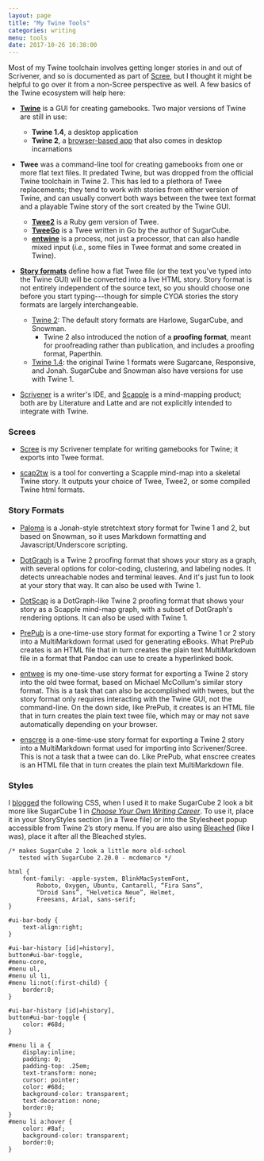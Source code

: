 ```yaml
---
layout: page
title: "My Twine Tools"
categories: writing
menu: tools
date: 2017-10-26 10:38:00
---
```

Most of my Twine toolchain involves getting longer stories in and out of Scrivener, and so is documented as part of [Scree](/tools/scree/), but I thought it might be helpful to go over it from a non-Scree perspective as well.  A few basics of the Twine ecosystem will help here:

* [**Twine**](https://twinery.org/) is a GUI for creating gamebooks.  Two major versions of Twine are still in use:
  * **Twine 1.4**, a desktop application
  * **Twine 2**, a [browser-based app](https://twinery.org/2/) that also comes in desktop incarnations

* **Twee** was a command-line tool for creating gamebooks from one or more flat text files.  It predated Twine, but was dropped from the official Twine toolchain in Twine 2.  This has led to a plethora of Twee replacements; they tend to work with stories from either version of Twine, and can usually convert both ways between the twee text format and a playable Twine story of the sort created by the Twine GUI.
  * [**Twee2**](https://dan-q.github.io/twee2/) is a Ruby gem version of Twee.
  * [**TweeGo**](http://www.motoslave.net/tweego/) is a Twee written in Go by the author of SugarCube.
  * [**entwine**](https://github.com/klembot/grunt-entwine-quickstart) is a process, not just a processor, that can also handle mixed input (*i.e.,* some files in Twee format and some created in Twine).

* **[Story formats](/tools/twine/storyFormatIndex.html)** define how a flat Twee file (or the text you've typed into the Twine GUI) will be converted into a live HTML story.  Story format is not entirely independent of the source text, so you should choose one before you start typing---though for simple CYOA stories the story formats are largely interchangeable.
  * [Twine 2](https://twinery.org/wiki/twine2:how_to_choose_a_story_format): The default story formats are Harlowe, SugarCube, and Snowman.
	* Twine 2 also introduced the notion of a **proofing format**, meant for proofreading rather than publication, and includes a proofing format, Paperthin.
  * [Twine 1.4](https://twinery.org/wiki/story_format): the original Twine 1 formats were Sugarcane, Responsive, and Jonah.  SugarCube and Snowman also have versions for use with Twine 1.

* [Scrivener](https://www.literatureandlatte.com/scrivener/overview) is a writer's IDE, and [Scapple](https://www.literatureandlatte.com/scapple/overview) is a mind-mapping product; both are by Literature and Latte and are not explicitly intended to integrate with Twine.

### Screes

* [Scree](/tools/scree/) is my Scrivener template for writing gamebooks for Twine; it exports into Twee format.

* [scap2tw](/tools/scree/dotscap/scap2tw/) is a tool for converting a Scapple mind-map into a skeletal Twine story.  It outputs your choice of Twee, Twee2, or some compiled Twine html formats.

### Story Formats

* [Paloma](/tools/scree/paloma/) is a Jonah-style stretchtext story format for Twine 1 and 2, but based on Snowman, so it uses Markdown formatting and Javascript/Underscore scripting.

* [DotGraph](/tools/scree/dotgraph/) is a Twine 2 proofing format that shows your story as a graph, with several options for color-coding, clustering, and labeling nodes.  It detects unreachable nodes and terminal leaves.  And it's just fun to look at your story that way.  It can also be used with Twine 1.

* [DotScap](/tools/scree/dotscap/) is a DotGraph-like Twine 2 proofing format that shows your story as a Scapple mind-map graph, with a subset of DotGraph's rendering options.  It can also be used with Twine 1.

* [PrePub](/tools/scree/prepub/) is a one-time-use story format for exporting a Twine 1 or 2 story into a MultiMarkdown format used for generating eBooks.  What PrePub creates is an HTML file that in turn creates the plain text MultiMarkdown file in a format that Pandoc can use to create a hyperlinked book.

* [entwee](/tools/entwee/) is my one-time-use story format for exporting a Twine 2 story into the old twee format, based on Michael McCollum's similar story format.  This is a task that can also be accomplished with twees, but the story format only requires interacting with the Twine GUI, not the command-line.  On the down side, like PrePub, it creates is an HTML file that in turn creates the plain text twee file, which may or may not save automatically depending on your browser.

* [enscree](/tools/scree/enscree/) is a one-time-use story format for exporting a Twine 2 story into a MultiMarkdown format used for importing into Scrivener/Scree.  This is not a task that a twee can do.  Like PrePub, what enscree creates is an HTML file that in turn creates the plain text MultiMarkdown file.

### Styles

I [blogged](/blog/2017/10/17/choose-your-own-writing-career/) the following CSS, when I used it to make SugarCube 2 look a bit more like SugarCube 1 in [*Choose Your Own Writing Career*](/fiction/writer.html).  To use it, place it in your StoryStyles section (in a Twee file) or into the Stylesheet popup accessible from Twine 2’s story menu.  If you are also using [Bleached](http://www.motoslave.net/sugarcube/2/#downloads) (like I was), place it after all the Bleached styles.


```
/* makes SugarCube 2 look a little more old-school 
   tested with SugarCube 2.20.0 - mcdemarco */

html {
	font-family: -apple-system, BlinkMacSystemFont,
		Roboto, Oxygen, Ubuntu, Cantarell, “Fira Sans”,
		“Droid Sans”, “Helvetica Neue”, Helmet,
		Freesans, Arial, sans-serif;
}

#ui-bar-body {
	text-align:right;
}

#ui-bar-history [id|=history], 
button#ui-bar-toggle,
#menu-core,
#menu ul,
#menu ul li,
#menu li:not(:first-child) {
	border:0;
}

#ui-bar-history [id|=history], 
button#ui-bar-toggle {
	color: #68d;
}

#menu li a {
	display:inline;
    padding: 0;
	padding-top: .25em;
	text-transform: none;
	cursor: pointer;
	color: #68d;
	background-color: transparent;
	text-decoration: none;
	border:0;
}
#menu li a:hover {
	color: #8af;
	background-color: transparent;
	border:0;
}
```

